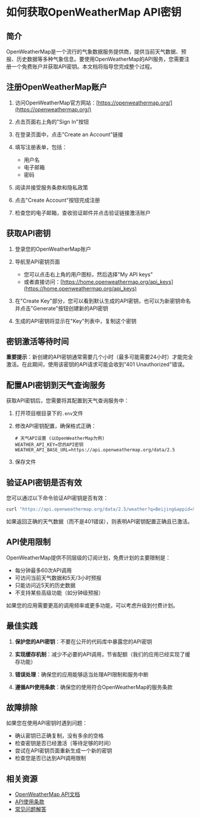 # 如何获取OpenWeatherMap API密钥

## 简介

OpenWeatherMap是一个流行的气象数据服务提供商，提供当前天气数据、预报、历史数据等多种气象信息。要使用OpenWeatherMap的API服务，您需要注册一个免费账户并获取API密钥。本文档将指导您完成整个过程。

## 注册OpenWeatherMap账户

1. 访问OpenWeatherMap官方网站：[https://openweathermap.org/](https://openweathermap.org/)

2. 点击页面右上角的"Sign In"按钮

3. 在登录页面中，点击"Create an Account"链接

4. 填写注册表单，包括：
   - 用户名
   - 电子邮箱
   - 密码

5. 阅读并接受服务条款和隐私政策

6. 点击"Create Account"按钮完成注册

7. 检查您的电子邮箱，查收验证邮件并点击验证链接激活账户

## 获取API密钥

1. 登录您的OpenWeatherMap账户

2. 导航至API密钥页面
   - 您可以点击右上角的用户图标，然后选择"My API keys"
   - 或者直接访问：[https://home.openweathermap.org/api_keys](https://home.openweathermap.org/api_keys)

3. 在"Create Key"部分，您可以看到默认生成的API密钥，也可以为新密钥命名并点击"Generate"按钮创建新的API密钥

4. 生成的API密钥将显示在"Key"列表中，复制这个密钥

## 密钥激活等待时间

**重要提示**：新创建的API密钥通常需要几个小时（最多可能需要24小时）才能完全激活。在此期间，使用该密钥的API请求可能会收到"401 Unauthorized"错误。

## 配置API密钥到天气查询服务

获取API密钥后，您需要将其配置到天气查询服务中：

1. 打开项目根目录下的`.env`文件

2. 修改API密钥配置，确保格式正确：
   ```
   # 天气API设置 (以OpenWeatherMap为例)
   WEATHER_API_KEY=您的API密钥
   WEATHER_API_BASE_URL=https://api.openweathermap.org/data/2.5
   ```

3. 保存文件

## 验证API密钥是否有效

您可以通过以下命令验证API密钥是否有效：

```bash
curl "https://api.openweathermap.org/data/2.5/weather?q=Beijing&appid=您的API密钥"
```

如果返回正确的天气数据（而不是401错误），则表明API密钥配置正确且已激活。

## API使用限制

OpenWeatherMap提供不同层级的订阅计划，免费计划的主要限制是：

- 每分钟最多60次API调用
- 可访问当前天气数据和5天/3小时预报
- 只能访问近5天的历史数据
- 不支持某些高级功能（如分钟级预报）

如果您的应用需要更高的调用频率或更多功能，可以考虑升级到付费计划。

## 最佳实践

1. **保护您的API密钥**：不要在公开的代码库中暴露您的API密钥

2. **实现缓存机制**：减少不必要的API调用，节省配额（我们的应用已经实现了缓存功能）

3. **错误处理**：确保您的应用能够适当处理API限制和服务中断

4. **遵循API使用条款**：确保您的使用符合OpenWeatherMap的服务条款

## 故障排除

如果您在使用API密钥时遇到问题：

- 确认密钥已正确复制，没有多余的空格
- 检查密钥是否已经激活（等待足够的时间）
- 尝试在API密钥页面重新生成一个新的密钥
- 检查您是否已达到API调用限制

## 相关资源

- [OpenWeatherMap API文档](https://openweathermap.org/api)
- [API使用条款](https://openweathermap.org/terms)
- [常见问题解答](https://openweathermap.org/faq) 